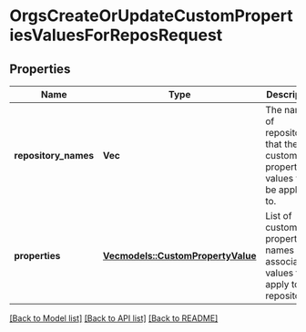 # OrgsCreateOrUpdateCustomPropertiesValuesForReposRequest

## Properties

Name | Type | Description | Notes
------------ | ------------- | ------------- | -------------
**repository_names** | **Vec<String>** | The names of repositories that the custom property values will be applied to. | 
**properties** | [**Vec<models::CustomPropertyValue>**](custom-property-value.md) | List of custom property names and associated values to apply to the repositories. | 

[[Back to Model list]](../README.md#documentation-for-models) [[Back to API list]](../README.md#documentation-for-api-endpoints) [[Back to README]](../README.md)


